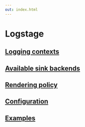```yaml
---
out: index.html
---
```

Logstage
========


## [Logging contexts](contexts.md)
## [Available sink backends](sinks.md)
## [Rendering policy](policy.md)
## [Configuration](config.md)
## [Examples](sample.md)


